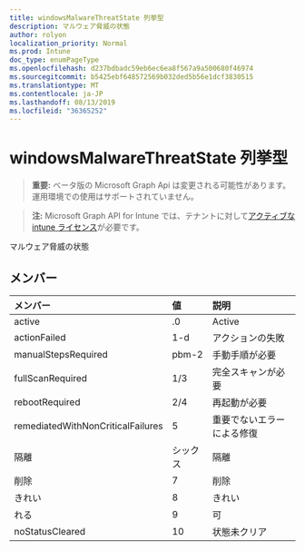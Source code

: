 ```yaml
---
title: windowsMalwareThreatState 列挙型
description: マルウェア脅威の状態
author: rolyon
localization_priority: Normal
ms.prod: Intune
doc_type: enumPageType
ms.openlocfilehash: d237bdbadc59eb6ec6ea8f567a9a500680f46974
ms.sourcegitcommit: b5425ebf648572569b032ded5b56e1dcf3830515
ms.translationtype: MT
ms.contentlocale: ja-JP
ms.lasthandoff: 08/13/2019
ms.locfileid: "36365252"
---
```

# <a name="windowsmalwarethreatstate-enum-type"></a>windowsMalwareThreatState 列挙型

> **重要:** ベータ版の Microsoft Graph Api は変更される可能性があります。運用環境での使用はサポートされていません。

> **注:** Microsoft Graph API for Intune では、テナントに対して[アクティブな intune ライセンス](https://go.microsoft.com/fwlink/?linkid=839381)が必要です。

マルウェア脅威の状態

## <a name="members"></a>メンバー
|メンバー|値|説明|
|:---|:---|:---|
|active|.0|Active|
|actionFailed|1-d|アクションの失敗|
|manualStepsRequired|pbm-2|手動手順が必要|
|fullScanRequired|1/3|完全スキャンが必要|
|rebootRequired|2/4|再起動が必要|
|remediatedWithNonCriticalFailures|5|重要でないエラーによる修復 |
|隔離|シックス|隔離|
|削除|7|削除|
|きれい|8 |きれい|
|れる|9 |可|
|noStatusCleared|10 |状態未クリア|



